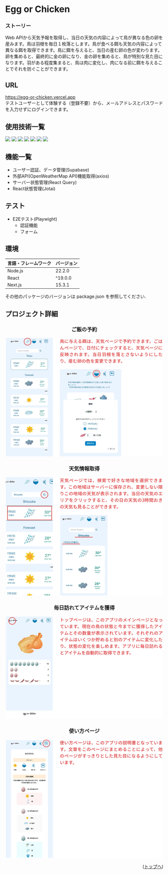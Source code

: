 <div id="top"></div>

# Egg or Chicken
### ストーリー
<!-- プロジェクトについて -->
Web APIから天気予報を取得し、当日の天気の内容によって鳥が異なる色の卵を産みます。鳥は羽根を毎日１枚落とします。鳥が食べる餌も天気の内容によって異なる餌を取得できます。鳥に餌を与えると、当日の産む卵の色が変わります。卵を集めると、最終的に金の卵になり、金の卵を集めると、鳥が特別な見た目になります。羽がある程度集まると、鳥は肉に変化し、肉になる前に餌を与えることでそれを防ぐことができます。


## URL
https://egg-or-chicken.vercel.app
 <br >
テストユーザーとして体験する（登録不要）から、メールアドレスとパスワードを入力せずにログインできます。

## 使用技術一覧

<!-- シールド一覧 -->
<!-- 該当するプロジェクトの中から任意のものを選ぶ-->
<p style="display: inline">
  <!-- フロントエンドの言語一覧 -->
  <img src="https://img.shields.io/badge/-typescript-000000?style=for-the-badge&logo=typescript&logoColor=FFE500">
  <!-- フロントエンドのフレームワーク一覧 -->
  <img src="https://img.shields.io/badge/-react-000000?style=for-the-badge&logo=react&logoColor=61DAFB">
  <img src="https://img.shields.io/badge/-Next.js-000000.svg?logo=next.js&style=for-the-badge">
  <img src="https://img.shields.io/badge/-tailwindcss-000000?style=for-the-badge&logo=tailwindcss&logoColor=0854C1">
  <img src="https://img.shields.io/badge/-reactquery-000000?style=for-the-badge&logo=reactquery&logoColor=FF4154">
  <img src="https://img.shields.io/badge/-axios-000000?style=for-the-badge&logo=axios&logoColor=5A29E4">
  <img src="https://img.shields.io/badge/-supabase-000000?style=for-the-badge&logo=supabase&logoColor=3FCF8E">
  <!-- バックエンドの言語一覧 -->
  <!-- ミドルウェア一覧 -->
  <!-- インフラ一覧 -->
</p>

## 機能一覧
- ユーザー認証、データ管理(Supabase)
- 外部API(OpenWeatherMap API)機能取得(axios)
- サーバー状態管理(React Query)
- React状態管理(Jotai)

<!-- 
- ユーザー登録、ログイン機能(devise)
- 投稿機能
  - 画像投稿(refile)
  - 位置情報検索機能(geocoder)
- いいね機能(Ajax)
  - ランキング機能
- コメント機能(Ajax)
- フォロー機能(Ajax)
- ページネーション機能(kaminari)
  - 無限スクロール(Ajax)
- 検索機能(ransack)
-->
## テスト
- E2Eテスト(Playwight)
  - 認証機能
  - フォーム

## 環境

<!-- 言語、フレームワーク、ミドルウェア、インフラの一覧とバージョンを記載 -->

| 言語・フレームワーク  | バージョン |
| --------------------- | ---------- |
| Node.js               | 22.2.0    |
| React                 | ^19.0.0     |
| Next.js               | 15.3.1     |

その他のパッケージのバージョンは package.json を参照してください. 


## プロジェクト詳細

<h3 align="center">ご飯の予約</h3>
<p align="center">
  <img src="https://raw.githubusercontent.com/Asami222/egg-or-chicken/main/public/git/food-area.webp" width="500" style="max-width: 100%;" />
</p>
<h3 align="center">天気情報取得</h3>
<p align="center">
  <img src="https://raw.githubusercontent.com/Asami222/egg-or-chicken/main/public/git/weather-area.webp" width="500" style="max-width: 100%;" />
</p>
<h3 align="center">毎日訪れてアイテムを獲得</h3>
<p align="center">
  <img src="https://raw.githubusercontent.com/Asami222/egg-or-chicken/main/public/git/home-area.webp" width="500" style="max-width: 100%;" />
</p>
<h3 align="center">使い方ページ</h3>
<p align="center">
  <img src="https://raw.githubusercontent.com/Asami222/egg-or-chicken/main/public/git/howto-area.webp" width="500" style="max-width: 100%;" />
</p>

<p align="right">(<a href="#top">トップへ</a>)</p>
